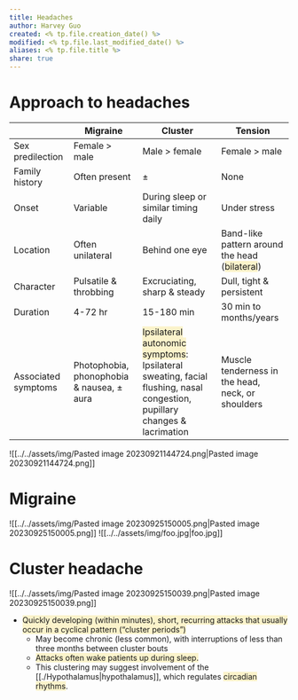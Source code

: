 ```yaml
---
title: Headaches
author: Harvey Guo
created: <% tp.file.creation_date() %>
modified: <% tp.file.last_modified_date() %>
aliases: <% tp.file.title %>
share: true
---
```

# Approach to headaches

|                     | Migraine                                  | Cluster                                                                                                                                                                         | Tension                                                                                              |
| ------------------- | ----------------------------------------- | ------------------------------------------------------------------------------------------------------------------------------------------------------------------------------- | ---------------------------------------------------------------------------------------------------- |
| Sex predilection    | Female > male                             | Male > female                                                                                                                                                                   | Female > male                                                                                        |
| Family history      | Often present                             | ±                                                                                                                                                                               | None                                                                                                 |
| Onset               | Variable                                  | During sleep or similar timing daily                                                                                                                                            | Under stress                                                                                         |
| Location            | Often unilateral                          | Behind one eye                                                                                                                                                                  | Band-like pattern around the head (<span style="background:rgba(240, 200, 0, 0.2)">bilateral</span>) |
| Character           | Pulsatile & throbbing                     | Excruciating, sharp & steady                                                                                                                                                    | Dull, tight & persistent                                                                             |
| Duration            | 4-72 hr                                   | 15-180 min                                                                                                                                                                      | 30 min to months/years                                                                               |
| Associated symptoms | Photophobia, phonophobia & nausea, ± aura | <span style="background:rgba(240, 200, 0, 0.2)">Ipsilateral autonomic symptoms</span>: Ipsilateral sweating, facial flushing, nasal congestion, pupillary changes & lacrimation | Muscle tenderness in the head, neck, or shoulders                                                    |

![[../../assets/img/Pasted image 20230921144724.png|Pasted image 20230921144724.png]]
# Migraine
![[../../assets/img/Pasted image 20230925150005.png|Pasted image 20230925150005.png]]
![[../../assets/img/foo.jpg|foo.jpg]]
# Cluster headache
![[../../assets/img/Pasted image 20230925150039.png|Pasted image 20230925150039.png]]
- <span style="background:rgba(240, 200, 0, 0.2)">Quickly developing (within minutes), short, recurring attacks that usually occur in a cyclical pattern (“cluster periods”) </span>
	- May become chronic (less common), with interruptions of less than three months between cluster bouts 
	- <span style="background:rgba(240, 200, 0, 0.2)">Attacks often wake patients up during sleep.</span>
	- This clustering may suggest involvement of the [[./Hypothalamus|hypothalamus]], which regulates <span style="background:rgba(240, 200, 0, 0.2)">circadian rhythms</span>.